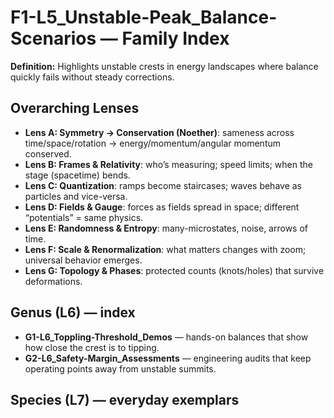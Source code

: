 # F1-L5_Unstable-Peak_Balance-Scenarios — Family Index
**Definition:** Highlights unstable crests in energy landscapes where balance quickly fails without steady corrections.

## Overarching Lenses

- **Lens A: Symmetry -> Conservation (Noether)**: sameness across time/space/rotation → energy/momentum/angular momentum conserved.
- **Lens B: Frames & Relativity**: who’s measuring; speed limits; when the stage (spacetime) bends.
- **Lens C: Quantization**: ramps become staircases; waves behave as particles and vice-versa.
- **Lens D: Fields & Gauge**: forces as fields spread in space; different “potentials” = same physics.
- **Lens E: Randomness & Entropy**: many-microstates, noise, arrows of time.
- **Lens F: Scale & Renormalization**: what matters changes with zoom; universal behavior emerges.
- **Lens G: Topology & Phases**: protected counts (knots/holes) that survive deformations.

## Genus (L6) — index
- **G1-L6_Toppling-Threshold_Demos** — hands-on balances that show how close the crest is to tipping.
- **G2-L6_Safety-Margin_Assessments** — engineering audits that keep operating points away from unstable summits.

## Species (L7) — everyday exemplars
